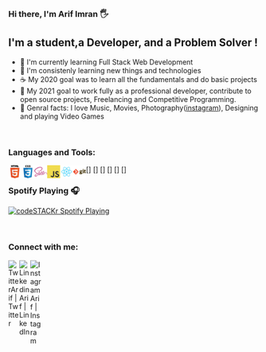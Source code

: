 ### Hi there, I'm Arif Imran 🖐

## I'm a student,a Developer, and a Problem Solver !

- 🌳 I'm currently learning Full Stack Web Development
- 🍊 I'm consistenly learning new things and technologies
- ☕ My 2020 goal was to learn all the fundamentals and do basic projects 
- 🍺 My 2021 goal to work fully as a professional developer, contribute to open source projects, Freelancing and Competitive Programming.
- 🍗 Genral facts: I love Music, Movies, Photography([instagram]), Designing and playing Video Games

<br />

### Languages and Tools:
[<img align="left" alt="HTML5" width="26px" src="https://raw.githubusercontent.com/github/explore/80688e429a7d4ef2fca1e82350fe8e3517d3494d/topics/html/html.png" />]
[<img align="left" alt="CSS3" width="26px" src="https://raw.githubusercontent.com/github/explore/80688e429a7d4ef2fca1e82350fe8e3517d3494d/topics/css/css.png" />]
[<img align="left" alt="Sass" width="26px" src="https://raw.githubusercontent.com/github/explore/80688e429a7d4ef2fca1e82350fe8e3517d3494d/topics/sass/sass.png" />]
[<img align="left" alt="JavaScript" width="26px" src="https://raw.githubusercontent.com/github/explore/80688e429a7d4ef2fca1e82350fe8e3517d3494d/topics/javascript/javascript.png" />]
[<img align="left" alt="React" width="26px" src="https://raw.githubusercontent.com/github/explore/80688e429a7d4ef2fca1e82350fe8e3517d3494d/topics/react/react.png" />]
[<img align="left" alt="Git" width="26px" src="https://raw.githubusercontent.com/github/explore/80688e429a7d4ef2fca1e82350fe8e3517d3494d/topics/git/git.png" />]


### Spotify Playing 🎧

[<img src="https://now-playing-codestackr.vercel.app/api/spotify-playing" alt="codeSTACKr Spotify Playing" width="350" />](https://open.spotify.com/user/thni2w3zxrw979k8zbyrzp8ly?si=a9l5IVKzQpa6bidaQTNqQQ)


<br />


### Connect with me:

[<img align="left" alt="TwitterArif | Twitter" width="22px" src="https://cdn.jsdelivr.net/npm/simple-icons@v3/icons/twitter.svg" />][twitter]
[<img align="left" alt="LinkedinArif | LinkedIn" width="22px" src="https://cdn.jsdelivr.net/npm/simple-icons@v3/icons/linkedin.svg" />][linkedin]
[<img align="left" alt="InstagramArif | Instagram" width="22px" src="https://cdn.jsdelivr.net/npm/simple-icons@v3/icons/instagram.svg" />][instagram]



[twitter]: https://twitter.com/AIcrazy5
[linkedin]: https://www.linkedin.com/in/arif-imran-8292801b5/
[instagram]: https://www.instagram.com/roamrom_/
